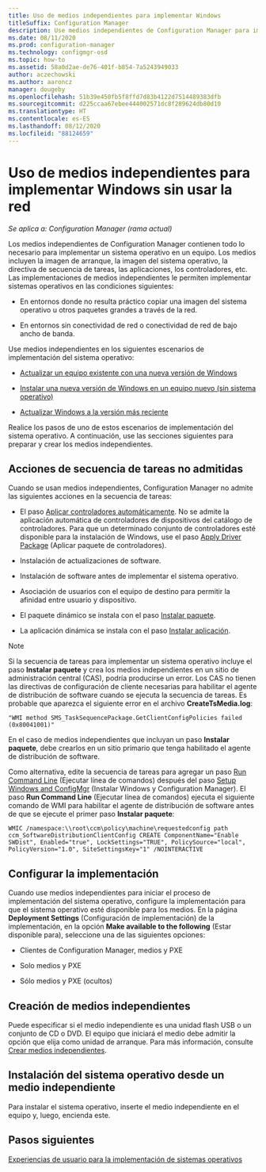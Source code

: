 ```yaml
---
title: Uso de medios independientes para implementar Windows
titleSuffix: Configuration Manager
description: Use medios independientes de Configuration Manager para implementar Windows en aquellos casos en los que el ancho de banda sea limitado o como una opción para actualizar o instalar equipos.
ms.date: 08/11/2020
ms.prod: configuration-manager
ms.technology: configmgr-osd
ms.topic: how-to
ms.assetid: 58a0d2ae-de76-401f-b854-7a5243949033
author: aczechowski
ms.author: aaroncz
manager: dougeby
ms.openlocfilehash: 51b39e450fb5f8ffd7d83b4122d7514489383dfb
ms.sourcegitcommit: d225ccaa67ebee444002571dc8f289624db80d10
ms.translationtype: HT
ms.contentlocale: es-ES
ms.lasthandoff: 08/12/2020
ms.locfileid: "88124659"
---
```

# <a name="use-standalone-media-to-deploy-windows-without-using-the-network"></a>Uso de medios independientes para implementar Windows sin usar la red

*Se aplica a: Configuration Manager (rama actual)*

Los medios independientes de Configuration Manager contienen todo lo necesario para implementar un sistema operativo en un equipo. Los medios incluyen la imagen de arranque, la imagen del sistema operativo, la directiva de secuencia de tareas, las aplicaciones, los controladores, etc. Las implementaciones de medios independientes le permiten implementar sistemas operativos en las condiciones siguientes:

- En entornos donde no resulta práctico copiar una imagen del sistema operativo u otros paquetes grandes a través de la red.

- En entornos sin conectividad de red o conectividad de red de bajo ancho de banda.

Use medios independientes en los siguientes escenarios de implementación del sistema operativo:

- [Actualizar un equipo existente con una nueva versión de Windows](refresh-an-existing-computer-with-a-new-version-of-windows.md)

- [Instalar una nueva versión de Windows en un equipo nuevo (sin sistema operativo)](install-new-windows-version-new-computer-bare-metal.md)

- [Actualizar Windows a la versión más reciente](upgrade-windows-to-the-latest-version.md)

Realice los pasos de uno de estos escenarios de implementación del sistema operativo. A continuación, use las secciones siguientes para preparar y crear los medios independientes.

## <a name="unsupported-task-sequence-actions"></a>Acciones de secuencia de tareas no admitidas

Cuando se usan medios independientes, Configuration Manager no admite las siguientes acciones en la secuencia de tareas:

- El paso [Aplicar controladores automáticamente](../understand/task-sequence-steps.md#BKMK_AutoApplyDrivers). No se admite la aplicación automática de controladores de dispositivos del catálogo de controladores. Para que un determinado conjunto de controladores esté disponible para la instalación de Windows, use el paso [Apply Driver Package](../understand/task-sequence-steps.md#BKMK_ApplyDriverPackage) (Aplicar paquete de controladores).

- Instalación de actualizaciones de software.

- Instalación de software antes de implementar el sistema operativo.

- Asociación de usuarios con el equipo de destino para permitir la afinidad entre usuario y dispositivo.

- El paquete dinámico se instala con el paso [Instalar paquete](../understand/task-sequence-steps.md#BKMK_InstallPackage).

- La aplicación dinámica se instala con el paso [Instalar aplicación](../understand/task-sequence-steps.md#BKMK_InstallApplication).

> [!NOTE]
> Si la secuencia de tareas para implementar un sistema operativo incluye el paso **Instalar paquete** y crea los medios independientes en un sitio de administración central (CAS), podría producirse un error. Los CAS no tienen las directivas de configuración de cliente necesarias para habilitar el agente de distribución de software cuando se ejecuta la secuencia de tareas. Es probable que aparezca el siguiente error en el archivo **CreateTsMedia.log**:
>
> `"WMI method SMS_TaskSequencePackage.GetClientConfigPolicies failed (0x80041001)"`
>
> En el caso de medios independientes que incluyan un paso **Instalar paquete**, debe crearlos en un sitio primario que tenga habilitado el agente de distribución de software.
>
> Como alternativa, edite la secuencia de tareas para agregar un paso [Run Command Line](../understand/task-sequence-steps.md#BKMK_RunCommandLine) (Ejecutar línea de comandos) después del paso [Setup Windows and ConfigMgr](../understand/task-sequence-steps.md#BKMK_SetupWindowsandConfigMgr) (Instalar Windows y Configuration Manager). El paso **Run Command Line** (Ejecutar línea de comandos) ejecuta el siguiente comando de WMI para habilitar el agente de distribución de software antes de que se ejecute el primer paso **Instalar paquete**:
>
> ```command
> WMIC /namespace:\\root\ccm\policy\machine\requestedconfig path ccm_SoftwareDistributionClientConfig CREATE ComponentName="Enable SWDist", Enabled="true", LockSettings="TRUE", PolicySource="local", PolicyVersion="1.0", SiteSettingsKey="1" /NOINTERACTIVE
> ```

## <a name="configure-deployment-settings"></a>Configurar la implementación

Cuando use medios independientes para iniciar el proceso de implementación del sistema operativo, configure la implementación para que el sistema operativo esté disponible para los medios. En la página **Deployment Settings** (Configuración de implementación) de la implementación, en la opción **Make available to the following** (Estar disponible para), seleccione una de las siguientes opciones:

- Clientes de Configuration Manager, medios y PXE

- Solo medios y PXE

- Sólo medios y PXE (ocultos)

## <a name="create-the-standalone-media"></a>Creación de medios independientes

Puede especificar si el medio independiente es una unidad flash USB o un conjunto de CD o DVD. El equipo que iniciará el medio debe admitir la opción que elija como unidad de arranque. Para más información, consulte [Crear medios independientes](create-stand-alone-media.md).

## <a name="install-the-os-from-standalone-media"></a>Instalación del sistema operativo desde un medio independiente

Para instalar el sistema operativo, inserte el medio independiente en el equipo y, luego, encienda este.

## <a name="next-steps"></a>Pasos siguientes

[Experiencias de usuario para la implementación de sistemas operativos](../understand/user-experience.md#task-sequence-wizard)
